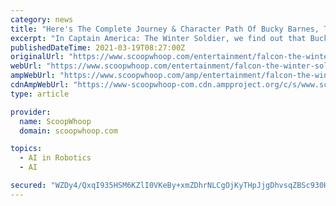 ```yaml
---
category: news
title: "Here's The Complete Journey & Character Path Of Bucky Barnes, The Winter Soldier In The MCU"
excerpt: "In Captain America: The Winter Soldier, we find out that Bucky was recaptured and brainwashed into a mind-controlled super ... where Tony destroys Bucky's robotic arm, and Cap disables Stark's ..."
publishedDateTime: 2021-03-19T08:27:00Z
originalUrl: "https://www.scoopwhoop.com/entertainment/falcon-the-winter-soldier-origin-story-of-winter-soldier/?ref=page_cat"
webUrl: "https://www.scoopwhoop.com/entertainment/falcon-the-winter-soldier-origin-story-of-winter-soldier/?ref=page_cat"
ampWebUrl: "https://www.scoopwhoop.com/amp/entertainment/falcon-the-winter-soldier-origin-story-of-winter-soldier/"
cdnAmpWebUrl: "https://www-scoopwhoop-com.cdn.ampproject.org/c/s/www.scoopwhoop.com/amp/entertainment/falcon-the-winter-soldier-origin-story-of-winter-soldier/"
type: article

provider:
  name: ScoopWhoop
  domain: scoopwhoop.com

topics:
  - AI in Robotics
  - AI

secured: "WZDy4/QxqI935HSM6KZlI0VKeBy+xmZDhrNLCgOjKyTHpJjgDhvsqZBSc930HaLynuiNwXMeQ6yPro2OD0Z87xahJRwHh1yjGntsq3b6KKI4DpLk3D22mOgpeuu90Y7FUmWbWESa1KigV5p85hFIf0s9zwE7drZ+6j8YPGhcXqhdX7TbYFhBPDsF0iCGF/thANEXhQZtyimPPis7jbq1MTX9HwLQKfkOgqDTDpJQr08n/ufU5/8YETf59Vg0s9U/CfwApxYu/7qT6lh/GWLB2qXwHPOaWdUO8aiBsLsF61ux5QGmaIStF0hJRq8u/P4JlzRFZ8pGAgqVQnA+j41r4z3ypJlZ/S5KcdQY8zrHpBw=;ha4l/8bJw0mk1vlkMt22vw=="
---
```


